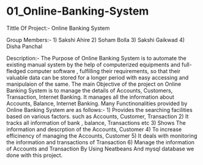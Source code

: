 # 01_Online-Banking-System
Tittle Of Project:- Online Banking System

Group Members:- 1) Sakshi Ahire
                2) Soham Bolla
                3) Sakshi Gaikwad
                4) Disha Panchal

Description:- The Purpose of Online Banking System is to automate the existing manual system by the help of computerized equipments and full-fledged computer
              software , fulfilling their requirements, so that their valuable data can be stored for a longer period with easy accessing and manipulaion of
              the same. The main Objective of the project on Online Banking System is to manage the details of Accounts, Customers, Transaction, Internet
              Banking. It manages all the information about Accounts, Balance, Internet Banking. 
              Many Functinonalities provided by Online Banking System are as follows:-
              1) Provides the searching facilities based on various factors. such as Accounts, Customer, Transaction 
              2) It tracks all information of bank , balance, Transactions etc
              3) Shows The information and descrption of the Accounts, Customer
              4) To increase efficinency of managing the Accounts, Customer
              5) It deals with monitoring the information and transactions of Transaction
              6) Manage the information of Accounts and Transaction 
              By Using Neatbeans And mysql database we done with this project.
